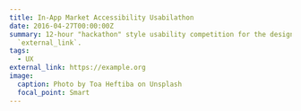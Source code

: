 ```yaml
---
title: In-App Market Accessibility Usabilathon
date: 2016-04-27T00:00:00Z
summary: 12-hour "hackathon" style usability competition for the design and development of improving in-app Marketplace accessibility
  `external_link`.
tags:
  - UX
external_link: https://example.org
image:
  caption: Photo by Toa Heftiba on Unsplash
  focal_point: Smart
---
```

